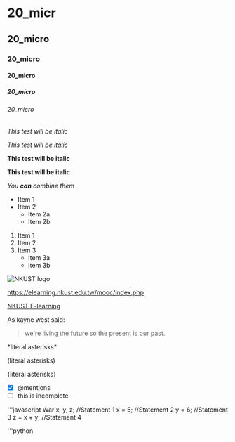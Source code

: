 # 20_micr
## 20_micro
### 20_micro
#### 20_micro
##### 20_micro
###### 20_micro

*This test will be italic*

_This test will be italic_

**This test will be italic**

__This test will be italic__

*You **can** combine them*

* Item 1
* Item 2
  * Item 2a
  * Item 2b
 
 1. Item 1
 2. Item 2
 3. Item 3
    * Item 3a
    * Item 3b

![NKUST logo](logo.png"高科大)

<https://elearning.nkust.edu.tw/mooc/index.php>

[NKUST E-learning](https://elearning.nkust.edu.tw/mooc/index.php)

As kayne west said:

> we're living the future so
> the present is our past.

\*literal asterisks\*

\(literal asterisks\)

\{literal asterisks\}

- [x] @mentions
- [ ] this is incomplete

'''javascript
War x, y, z; //Statement 1
x = 5;       //Statement 2
y = 6;       //Statement 3
z = x + y;   //Statement 4 





'''python


